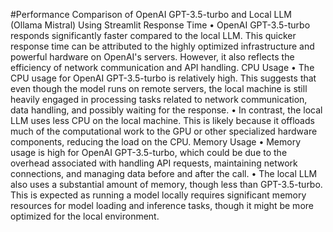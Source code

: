 #Performance Comparison of OpenAI GPT-3.5-turbo and Local LLM (Ollama Mistral) Using Streamlit
Response Time
•	OpenAI GPT-3.5-turbo responds significantly faster compared to the local LLM. This quicker response time can be attributed to the highly optimized infrastructure and powerful hardware on OpenAI's servers. However, it also reflects the efficiency of network communication and API handling.
CPU Usage
•	The CPU usage for OpenAI GPT-3.5-turbo is relatively high. This suggests that even though the model runs on remote servers, the local machine is still heavily engaged in processing tasks related to network communication, data handling, and possibly waiting for the response.
•	In contrast, the local LLM uses less CPU on the local machine. This is likely because it offloads much of the computational work to the GPU or other specialized hardware components, reducing the load on the CPU.
Memory Usage
•	Memory usage is high for OpenAI GPT-3.5-turbo, which could be due to the overhead associated with handling API requests, maintaining network connections, and managing data before and after the call.
•	The local LLM also uses a substantial amount of memory, though less than GPT-3.5-turbo. This is expected as running a model locally requires significant memory resources for model loading and inference tasks, though it might be more optimized for the local environment.
